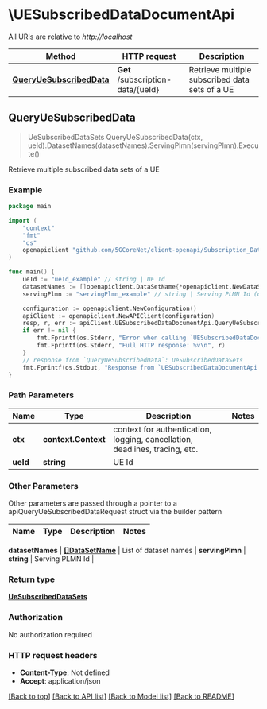 # \UESubscribedDataDocumentApi

All URIs are relative to *http://localhost*

Method | HTTP request | Description
------------- | ------------- | -------------
[**QueryUeSubscribedData**](UESubscribedDataDocumentApi.md#QueryUeSubscribedData) | **Get** /subscription-data/{ueId} | Retrieve multiple subscribed data sets of a UE



## QueryUeSubscribedData

> UeSubscribedDataSets QueryUeSubscribedData(ctx, ueId).DatasetNames(datasetNames).ServingPlmn(servingPlmn).Execute()

Retrieve multiple subscribed data sets of a UE

### Example

```go
package main

import (
    "context"
    "fmt"
    "os"
    openapiclient "github.com/5GCoreNet/client-openapi/Subscription_Data"
)

func main() {
    ueId := "ueId_example" // string | UE Id
    datasetNames := []openapiclient.DataSetName{*openapiclient.NewDataSetName()} // []DataSetName | List of dataset names (optional)
    servingPlmn := "servingPlmn_example" // string | Serving PLMN Id (optional)

    configuration := openapiclient.NewConfiguration()
    apiClient := openapiclient.NewAPIClient(configuration)
    resp, r, err := apiClient.UESubscribedDataDocumentApi.QueryUeSubscribedData(context.Background(), ueId).DatasetNames(datasetNames).ServingPlmn(servingPlmn).Execute()
    if err != nil {
        fmt.Fprintf(os.Stderr, "Error when calling `UESubscribedDataDocumentApi.QueryUeSubscribedData``: %v\n", err)
        fmt.Fprintf(os.Stderr, "Full HTTP response: %v\n", r)
    }
    // response from `QueryUeSubscribedData`: UeSubscribedDataSets
    fmt.Fprintf(os.Stdout, "Response from `UESubscribedDataDocumentApi.QueryUeSubscribedData`: %v\n", resp)
}
```

### Path Parameters


Name | Type | Description  | Notes
------------- | ------------- | ------------- | -------------
**ctx** | **context.Context** | context for authentication, logging, cancellation, deadlines, tracing, etc.
**ueId** | **string** | UE Id | 

### Other Parameters

Other parameters are passed through a pointer to a apiQueryUeSubscribedDataRequest struct via the builder pattern


Name | Type | Description  | Notes
------------- | ------------- | ------------- | -------------

 **datasetNames** | [**[]DataSetName**](DataSetName.md) | List of dataset names | 
 **servingPlmn** | **string** | Serving PLMN Id | 

### Return type

[**UeSubscribedDataSets**](UeSubscribedDataSets.md)

### Authorization

No authorization required

### HTTP request headers

- **Content-Type**: Not defined
- **Accept**: application/json

[[Back to top]](#) [[Back to API list]](../README.md#documentation-for-api-endpoints)
[[Back to Model list]](../README.md#documentation-for-models)
[[Back to README]](../README.md)

